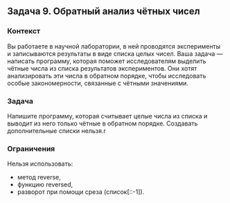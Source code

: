 ## Задача 9. Обратный анализ чётных чисел
### Контекст 
Вы работаете в научной лаборатории, в ней проводятся эксперименты и записываются результаты в виде списка целых чисел. Ваша задача — написать программу, которая поможет исследователям выделить чётные числа из списка результатов экспериментов. Они хотят анализировать эти числа в обратном порядке, чтобы исследовать особые закономерности, связанные с чётными значениями.

### Задача
Напишите программу, которая считывает целые числа из списка и выводит из него только чётные в обратном порядке. Создавать дополнительные списки нельзя.r

### Ограничения
Нельзя использовать:

- метод reverse,
- функцию reversed,
- разворот при помощи среза (список[::-1]).

